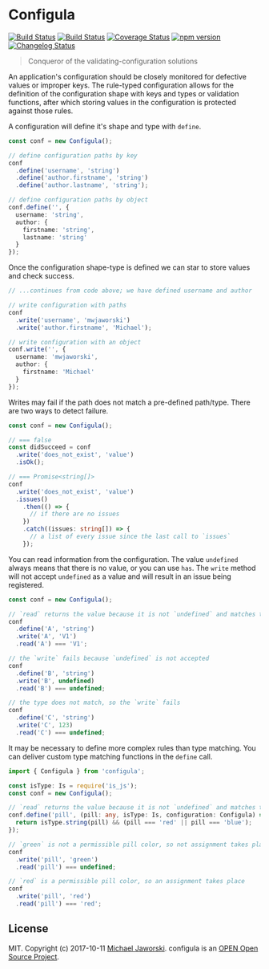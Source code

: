 # Configula

[![Build Status](https://img.shields.io/badge/configula-available-green.svg)](https://www.npmjs.com/package/configula)
[![Build Status](https://travis-ci.org/mwjaworski/configula.svg?branch=docs-and-testing)](https://travis-ci.org/mwjaworski/configula)
[![Coverage Status](https://coveralls.io/repos/github/mwjaworski/configula/badge.svg?branch=master)](https://coveralls.io/github/mwjaworski/configula?branch=master)
[![npm version](https://badge.fury.io/js/configula.svg)](https://badge.fury.io/js/configula)
[![Changelog Status](https://changelogs.md/img/changelog-check-green.svg)](https://changelogs.md/github/mwjaworski/configula/)

> Conqueror of the validating-configuration solutions

An application's configuration should be closely monitored for defective values or improper keys. The rule-typed configuration allows for the definition of the configuration shape with keys and types or validation functions, after which storing values in the configuration is protected against those rules.

A configuration will define it's shape and type with `define`.

```typescript
const conf = new Configula();

// define configuration paths by key
conf
  .define('username', 'string')
  .define('author.firstname', 'string')
  .define('author.lastname', 'string');

// define configuration paths by object
conf.define('', {
  username: 'string',
  author: {
    firstname: 'string',
    lastname: 'string'
  }
});
```

Once the configuration shape-type is defined we can star to store values and check success.

```typescript
// ...continues from code above; we have defined username and author

// write configuration with paths
conf
  .write('username', 'mwjaworski')
  .write('author.firstname', 'Michael');

// write configuration with an object
conf.write('', {
  username: 'mwjaworski',
  author: {
    firstname: 'Michael'
  }
});
```

Writes may fail if the path does not match a pre-defined path/type. There are two ways to detect failure.

```typescript
const conf = new Configula();

// === false
const didSucceed = conf
  .write('does_not_exist', 'value')
  .isOk();

// === Promise<string[]>
conf
  .write('does_not_exist', 'value')
  .issues()
    .then(() => {
      // if there are no issues
    })
    .catch((issues: string[]) => {
      // a list of every issue since the last call to `issues`
    });
```

You can read information from the configuration. The value `undefined` always means that there is no value, or you can use `has`. The `write` method will not accept `undefined` as a value and will result in an issue being registered.

```typescript
const conf = new Configula();

// `read` returns the value because it is not `undefined` and matches the type
conf
  .define('A', 'string')
  .write('A', 'V1')
  .read('A') === 'V1';

// the `write` fails because `undefined` is not accepted
conf
  .define('B', 'string')
  .write('B', undefined)
  .read('B') === undefined;

// the type does not match, so the `write` fails
conf
  .define('C', 'string')
  .write('C', 123)
  .read('C') === undefined;
```

It may be necessary to define more complex rules than type matching. You can deliver custom type matching functions in the `define` call.

```typescript
import { Configula } from 'configula';

const isType: Is = require('is_js');
const conf = new Configula();

// `read` returns the value because it is not `undefined` and matches the type
conf.define('pill', (pill: any, isType: Is, configuration: Configula) => {
  return isType.string(pill) && (pill === 'red' || pill === 'blue');
});

// `green` is not a permissible pill color, so not assignment takes place
conf
  .write('pill', 'green')
  .read('pill') === undefined;

// `red` is a permissible pill color, so an assignment takes place
conf
  .write('pill', 'red')
  .read('pill') === 'red';
```

## License

MIT. Copyright (c) 2017-10-11 [Michael Jaworski](https://github.com/mwjaworski).
configula is an [OPEN Open Source Project](http://openopensource.org/).
